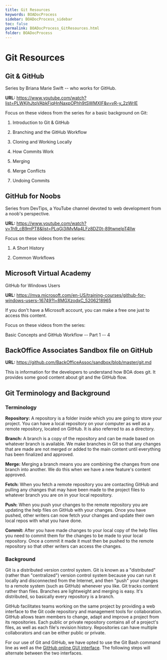 ```yaml
---
title: Git Resources
keywords: BOADocProcess
sidebar: BOADocProcess_sidebar
toc: false
permalink: BOADocProcess_GitResources.html
folder: BOADocProcess
---
```

Git Resources
===========================
Git & GitHub
------------
Series by Briana Marie Swift -- who works for GitHub.

**URL:**
<https://www.youtube.com/watch?list=PLWKjhJtqVAbkFiqHnNaxpOPhh9tSWMXIF&v=vR-y_2zWrIE>

Focus on these videos from the series for a basic background on Git:

1.  Introduction to Git & GitHub

2.  Branching and the GitHub Workflow

3.  Cloning and Working Locally

4.  How Commits Work

5.  Merging

6.  Merge Conflicts

7.  Undoing Commits

GitHub for Noobs
----------------

Series from DevTips, a YouTube channel devoted to web development from a noob's perspective.

**URL:**
<https://www.youtube.com/watch?v=1h9_cB9mPT8&list=PLqGj3iMvMa4LFz8DZ0t-89twnelpT4Ilw>

Focus on these videos from the series:

1.  A Short History

2.  Common Workflows

Microsoft Virtual Academy
-------------------------

GitHub for Windows Users

**URL:**
<https://mva.microsoft.com/en-US/training-courses/github-for-windows-users-16749?l=8MGXzodxC_5206218965>

If you don't have a Microsoft account, you can make a free one just to access this content.

Focus on these videos from the series:

Basic Concepts and GitHub Workflow -- Part 1 -- 4

BackOffice Associates Sandbox file on GitHub
--------------------------------------------

**URL:** <https://github.com/BackOfficeAssoc/sandbox/blob/master/git.md>

This is information for the developers to understand how BOA does git. It provides some good content about git and the GitHub flow.

Git Terminology and Background
------------------------------

### Terminology

**Repository:** A repository is a folder inside which you are going to store your project. You can have a local repository on your computer as well as a remote repository, located on GitHub. It is also referred to as a directory.

**Branch:** A branch is a copy of the repository and can be made based on whatever branch is available. We make branches in Git so that any changes that are made are not merged or added to the main content until everything has been finalized and approved.

**Merge:** Merging a branch means you are combining the changes from one branch into another. We do this when we have a new feature's content approved.

**Fetch:** When you fetch a remote repository you are contacting GitHub and pulling any changes that may have been made to the project files to whatever branch you are on in your local repository.

**Push:** When you push your changes to the remote repository you are updating the help files on GitHub with your changes. Once you have pushed, other writers can now fetch your changes and update their own local repos with what you have done.

**Commit:** After you have made changes to your local copy of the help files you need to commit them for the changes to be made to your local repository. Once a commit it made it must then be pushed to the remote repository so that other writers can access the changes.

### Background

Git is a distributed version control system. Git is known as a "distributed" (rather than \"centralized\") version control system because you can run it locally and disconnected from the Internet, and then "push" your changes to a remote system (such as GitHub) whenever you like. Git tracks content rather than files. Branches are lightweight and merging is easy. It\'s distributed, so basically every repository is a branch.

GitHub facilitates teams working on the same project by providing a web interface to the Git code repository and management tools for collaboration. GitHub allows team members to change, adapt and improve a project from its repositories. Each public or private repository contains all of a project\'s files, as well as each file\'s revision history. Repositories can have multiple collaborators and can be either public or private.

For our use of Git and GitHub, we have opted to use the Git Bash command line as well as the [GitHub online GUI interface](https://github.com/). The following steps will alternate between the two interfaces.
